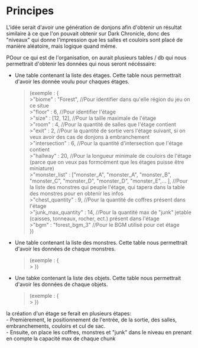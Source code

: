 # Principes

L'idée serait d'avoir une génération de donjons afin d'obtenir un résultat similaire à ce que l'on pouvait obtenir sur Dark Chronicle, donc des "niveaux" qui donne l'impression que les salles et couloirs sont placé de manière aléatoire, mais logique quand même.

POour ce qui est de l'organisation, on aurait plusieurs tables / db qui nous permettrait d'obtenir les données qui nous seront nécéssaire: <br>
- Une table contenant la liste des étages. Cette table nous permettrait d'avoir les donnée voulu pour chaques étages. <br>
   > (exemple : { <br>
        >"biome" : "Forest", //Pour identifier dans qu'elle région du jeu on ce situe <br>
        >"floor" : 6, //Pour identifier l'étage <br>
        >"size" : [12, 12], //Pour la taille maximale de l'étage <br>
        >"room" : 4, //Pour la quantité de salles que l'étage contient <br>
        >"exit" : 2, //Pour la quantité de sortie vers l'étage suivant, si on veux avoir des cas de donjons à embranchement <br>
        >"intersection" : 6, //Pour la quantité d'intersection que l'étage contient <br>
        >"hallway" : 20, //Pour la longueur minimale de couloirs de l'étage (parce que on veux pas formcément que les étages puisse être miniature) <br>
        >"monster_list" : ["monster_A", "monster_A", "monster_B", "monster_C", "monster_D", "monster_D", "monster_E",... ], //Pour la liste des monstres qui peuple l'étage, qui tapera dans la table des monstres pour en obtenir les infos <br>
        >"chest_quantity" : 9, //Pour la quantité de coffres présent dans l'étage <br>
        >"junk_max_quantity" : 14, //Pour la quantité max de "junk" jetable (caisses, tonneaux, rocher, ect.) présent dans l'étage <br>
        >"bgm" : "forest_bgm_3" //Pour le BGM utilisé pour cet étage <br>
   > }) <br>
- Une table contenant la liste des monstres. Cette table nous permettrait d'avoir les données de chaque monstres. <br>
   > (exemple : { <br>
        >
   > }) <br>
- Une tabke contenant la liste des objets. Cette table nous permettrait d'avoir les données de chaque objets. <br>
   > (exemple : { <br>
        >
   > })

la création d'un étage se ferait en plusieurs étapes: <br>
    - Premièrement, le positionnement de l'entrée, de la sortie, des salles, embranchements, couloirs et cul de sac. <br>
    - Ensuite, on place les coffres, monstres et "junk" dans le niveau en prenant en compte la capacité max de chaque chunk <br>